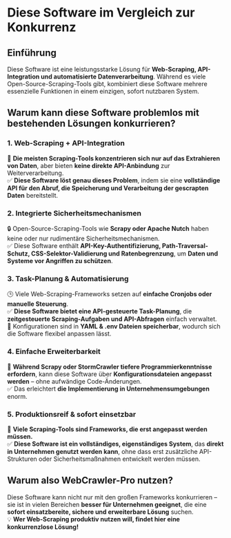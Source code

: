 # **Diese Software im Vergleich zur Konkurrenz**

## **Einführung**
Diese Software ist eine leistungsstarke Lösung für **Web-Scraping, API-Integration und automatisierte Datenverarbeitung**. Während es viele Open-Source-Scraping-Tools gibt, kombiniert diese Software mehrere essenzielle Funktionen in einem einzigen, sofort nutzbaren System.

## **Warum kann diese Software problemlos mit bestehenden Lösungen konkurrieren?**

### **1. Web-Scraping + API-Integration**
🚀 **Die meisten Scraping-Tools konzentrieren sich nur auf das Extrahieren von Daten**, aber bieten **keine direkte API-Anbindung** zur Weiterverarbeitung.  
✅ **Diese Software löst genau dieses Problem**, indem sie eine **vollständige API für den Abruf, die Speicherung und Verarbeitung der gescrapten Daten** bereitstellt.

### **2. Integrierte Sicherheitsmechanismen**
🔒 Open-Source-Scraping-Tools wie **Scrapy oder Apache Nutch** haben keine oder nur rudimentäre Sicherheitsmechanismen.  
✅ Diese Software enthält **API-Key-Authentifizierung, Path-Traversal-Schutz, CSS-Selektor-Validierung und Ratenbegrenzung**, um **Daten und Systeme vor Angriffen zu schützen**.

### **3. Task-Planung & Automatisierung**
🕒 Viele Web-Scraping-Frameworks setzen auf **einfache Cronjobs oder manuelle Steuerung**.  
✅ **Diese Software bietet eine API-gesteuerte Task-Planung**, die **zeitgesteuerte Scraping-Aufgaben und API-Abfragen** einfach verwaltet.  
📂 Konfigurationen sind in **YAML & .env Dateien speicherbar**, wodurch sich die Software flexibel anpassen lässt.

### **4. Einfache Erweiterbarkeit**
📌 **Während Scrapy oder StormCrawler tiefere Programmierkenntnisse erfordern**, kann diese Software über **Konfigurationsdateien angepasst werden** – ohne aufwändige Code-Änderungen.  
✅ Das erleichtert **die Implementierung in Unternehmensumgebungen** enorm.

### **5. Produktionsreif & sofort einsetzbar**
🏢 **Viele Scraping-Tools sind Frameworks, die erst angepasst werden müssen.**  
✅ **Diese Software ist ein vollständiges, eigenständiges System**, das **direkt in Unternehmen genutzt werden kann**, ohne dass erst zusätzliche API-Strukturen oder Sicherheitsmaßnahmen entwickelt werden müssen.

## **Warum also WebCrawler-Pro nutzen?**
Diese Software kann nicht nur mit den großen Frameworks konkurrieren – sie ist in vielen Bereichen **besser für Unternehmen geeignet**, die eine **sofort einsatzbereite, sichere und erweiterbare Lösung** suchen.  
💡 **Wer Web-Scraping produktiv nutzen will, findet hier eine konkurrenzlose Lösung!**
